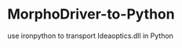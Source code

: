 MorphoDriver-to-Python
======================

use ironpython to transport Ideaoptics.dll in Python
